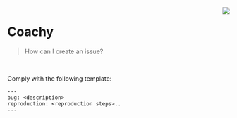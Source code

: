 <img src="https://avatars1.githubusercontent.com/u/45882928?s=100&v=4" align="right" />

# Coachy
> How can I create an issue?
     
<br />

Comply with the following template: 

```
---
bug: <description>
reproduction: <reproduction steps>..
---
```